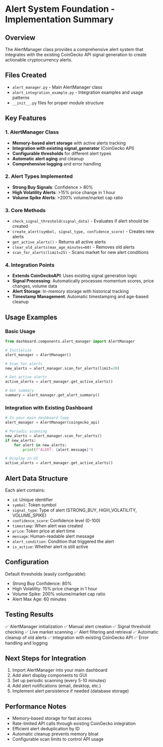 # Alert System Foundation - Implementation Summary

## Overview
The AlertManager class provides a comprehensive alert system that integrates with the existing CoinGecko API signal generation to create actionable cryptocurrency alerts.

## Files Created
- `alert_manager.py` - Main AlertManager class
- `alert_integration_example.py` - Integration examples and usage patterns
- `__init__.py` files for proper module structure

## Key Features

### 1. AlertManager Class
- **Memory-based alert storage** with active alerts tracking
- **Integration with existing signal_generator** (CoinGecko API)
- **Configurable thresholds** for different alert types
- **Automatic alert aging** and cleanup
- **Comprehensive logging** and error handling

### 2. Alert Types Implemented
- **Strong Buy Signals**: Confidence > 80%
- **High Volatility Alerts**: >15% price change in 1 hour
- **Volume Spike Alerts**: >200% volume/market cap ratio

### 3. Core Methods
- `check_signal_threshold(signal_data)` - Evaluates if alert should be created
- `create_alert(symbol, signal_type, confidence_score)` - Creates new alerts
- `get_active_alerts()` - Returns all active alerts
- `clear_old_alerts(max_age_minutes=60)` - Removes old alerts
- `scan_for_alerts(limit=25)` - Scans market for new alert conditions

### 4. Integration Points
- **Extends CoinGeckoAPI**: Uses existing signal generation logic
- **Signal Processing**: Automatically processes momentum scores, price changes, volume data
- **Alert Storage**: In-memory storage with historical tracking
- **Timestamp Management**: Automatic timestamping and age-based cleanup

## Usage Examples

### Basic Usage
```python
from dashboard.components.alert_manager import AlertManager

# Initialize
alert_manager = AlertManager()

# Scan for alerts
new_alerts = alert_manager.scan_for_alerts(limit=20)

# Get active alerts
active_alerts = alert_manager.get_active_alerts()

# Get summary
summary = alert_manager.get_alert_summary()
```

### Integration with Existing Dashboard
```python
# In your main dashboard loop
alert_manager = AlertManager(coingecko_api)

# Periodic scanning
new_alerts = alert_manager.scan_for_alerts()
if new_alerts:
    for alert in new_alerts:
        print(f"ALERT: {alert.message}")

# Display in UI
active_alerts = alert_manager.get_active_alerts()
```

## Alert Data Structure
Each alert contains:
- `id`: Unique identifier
- `symbol`: Token symbol
- `signal_type`: Type of alert (STRONG_BUY, HIGH_VOLATILITY, VOLUME_SPIKE)
- `confidence_score`: Confidence level (0-100)
- `timestamp`: When alert was created
- `price`: Token price at alert time
- `message`: Human-readable alert message
- `alert_condition`: Condition that triggered the alert
- `is_active`: Whether alert is still active

## Configuration
Default thresholds (easily configurable):
- Strong Buy Confidence: 80%
- High Volatility: 15% price change in 1 hour
- Volume Spike: 200% volume/market cap ratio
- Alert Max Age: 60 minutes

## Testing Results
✅ AlertManager initialization
✅ Manual alert creation
✅ Signal threshold checking
✅ Live market scanning
✅ Alert filtering and retrieval
✅ Automatic cleanup of old alerts
✅ Integration with existing CoinGecko API
✅ Error handling and logging

## Next Steps for Integration
1. Import AlertManager into your main dashboard
2. Add alert display components to GUI
3. Set up periodic scanning (every 5-10 minutes)
4. Add alert notifications (email, desktop, etc.)
5. Implement alert persistence if needed (database storage)

## Performance Notes
- Memory-based storage for fast access
- Rate-limited API calls through existing CoinGecko integration
- Efficient alert deduplication by ID
- Automatic cleanup prevents memory bloat
- Configurable scan limits to control API usage